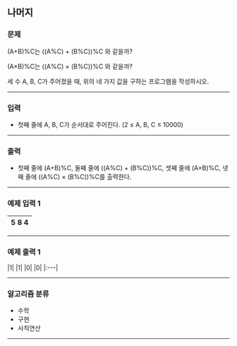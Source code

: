 나머지
-------------
### 문제

(A+B)%C는 ((A%C) + (B%C))%C 와 같을까?

(A×B)%C는 ((A%C) × (B%C))%C 와 같을까?

세 수 A, B, C가 주어졌을 때, 위의 네 가지 값을 구하는 프로그램을 작성하시오.

- - -

### 입력
* 첫째 줄에 A, B, C가 순서대로 주어진다. (2 ≤ A, B, C ≤ 10000)

- - -

### 출력
* 첫째 줄에 (A+B)%C, 둘째 줄에 ((A%C) + (B%C))%C, 셋째 줄에 (A×B)%C, 넷째 줄에 ((A%C) × (B%C))%C를 출력한다.
- - -

### 예제 입력 1
|5 8 4|
|:---|

- - -

### 예제 출력 1
|1|
|1|
|0|
|0|
|:---|

- - -

### 알고리즘 분류
* 수학
* 구현
* 사칙연산

- - -